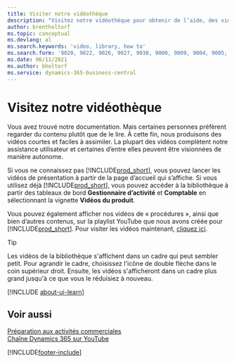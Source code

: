 ```yaml
---
title: Visiter notre vidéothèque
description: "Visitez notre vidéothèque pour obtenir de l’aide, des vidéos de démarrage illustrant les tâches courantes «\_Procédure pour\_» de vidéos de produits thématiques."
author: brentholtorf
ms.topic: conceptual
ms.devlang: al
ms.search.keywords: 'video, library, how to'
ms.search.form: '9020, 9022, 9026, 9027, 9030, 9000, 9009, 9004, 9005, 9024, 9006, 9007, 9010, 9016, 9017'
ms.date: 06/11/2021
ms.author: bholtorf
ms.service: dynamics-365-business-central
---
```

# Visitez notre vidéothèque

Vous avez trouvé notre documentation. Mais certaines personnes préfèrent regarder du contenu plutôt que de le lire. À cette fin, nous produisons des vidéos courtes et faciles à assimiler. La plupart des vidéos complètent notre assistance utilisateur et certaines d’entre elles peuvent être visionnées de manière autonome.  

Si vous ne connaissez pas [!INCLUDE[prod_short](includes/prod_short.md)], vous pouvez lancer les vidéos de présentation à partir de la page d’accueil qui s’affiche. Si vous utilisez déjà [!INCLUDE[prod_short](includes/prod_short.md)], vous pouvez accéder à la bibliothèque à partir des tableaux de bord **Gestionnaire d’activité** et **Comptable** en sélectionnant la vignette **Vidéos du produit**.  

Vous pouvez également afficher nos vidéos de « procédures », ainsi que bien d’autres contenus, sur la playlist YouTube que nous avons créée pour [!INCLUDE[prod_short](includes/prod_short.md)]. Pour visiter les vidéos maintenant, [cliquez ici](https://go.microsoft.com/fwlink/?linkid=851533).

> [!Tip]  
> Les vidéos de la bibliothèque s'affichent dans un cadre qui peut sembler petit. Pour agrandir le cadre, choisissez l'icône de double flèche dans le coin supérieur droit. Ensuite, les vidéos s'afficheront dans un cadre plus grand jusqu'à ce que vous le réduisiez à nouveau.

[!INCLUDE [about-ui-learn](includes/about-ui-learn.md)]

## Voir aussi

[Préparation aux activités commerciales](ui-get-ready-business.md)  
[Chaîne Dynamics 365 sur YouTube](https://www.youtube.com/channel/UCJGCg4rB3QSs8y_1FquelBQ)  


[!INCLUDE[footer-include](includes/footer-banner.md)]